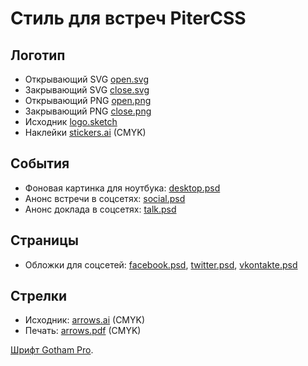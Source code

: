 # Стиль для встреч PiterCSS

## Логотип

- Открывающий SVG [open.svg](logo/open.svg)
- Закрывающий SVG [close.svg](logo/close.svg)
- Открывающий PNG [open.png](logo/open.png)
- Закрывающий PNG [close.png](logo/close.png)
- Исходник [logo.sketch](logo/logo.sketch)
- Наклейки [stickers.ai](logo/stickers-p.ai) (CMYK)

## События

- Фоновая картинка для ноутбука: [desktop.psd](events/desktop.psd)
- Анонс встречи в соцсетях: [social.psd](events/social.psd)
- Анонс доклада в соцсетях: [talk.psd](events/talk.psd)

## Страницы

- Обложки для соцсетей: [facebook.psd](pages/facebook.psd), [twitter.psd](pages/twitter.psd), [vkontakte.psd](pages/vkontakte.psd)

## Стрелки

- Исходник: [arrows.ai](arrows/arrows.ai) (CMYK)
- Печать: [arrows.pdf](arrows/arrows.pdf) (CMYK)

[Шрифт Gotham Pro](https://github.com/Seafnox/Gothampro).

